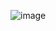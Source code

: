 ![image](https://user-images.githubusercontent.com/74079025/151680913-c763ec1a-1a0e-4025-8395-203cf631c56a.png)
